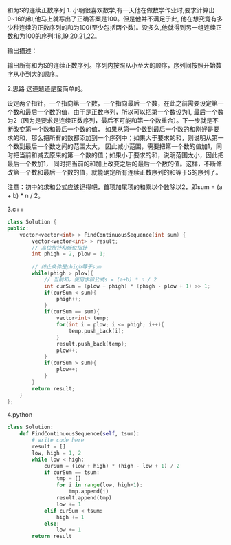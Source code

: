 和为S的连续正数序列
1.
小明很喜欢数学,有一天他在做数学作业时,要求计算出9~16的和,他马上就写出了正确答案是100。但是他并不满足于此,
他在想究竟有多少种连续的正数序列的和为100(至少包括两个数)。没多久,他就得到另一组连续正数和为100的序列:18,19,20,21,22。

输出描述：

输出所有和为S的连续正数序列。序列内按照从小至大的顺序，序列间按照开始数字从小到大的顺序。

2.思路
这道题还是蛮简单的。

设定两个指针，一个指向第一个数，一个指向最后一个数，在此之前需要设定第一个数和最后一个数的值，由于是正数序列，所以可以把第一个数设为1,
最后一个数为2（因为是要求是连续正数序列，最后不可能和第一个数重合）。下一步就是不断改变第一个数和最后一个数的值，
如果从第一个数到最后一个数的和刚好是要求的和，那么把所有的数都添加到一个序列中；如果大于要求的和，则说明从第一个数到最后一个数之间的范围太大，
因此减小范围，需要把第一个数的值加1，同时把当前和减去原来的第一个数的值；如果小于要求的和，说明范围太小，因此把最后一个数加1，
同时把当前的和加上改变之后的最后一个数的值。这样，不断修改第一个数和最后一个数的值，就能确定所有连续正数序列的和等于S的序列了。

注意：初中的求和公式应该记得吧，首项加尾项的和乘以个数除以2，即sum = (a + b) * n / 2。


3.c++
```c++
class Solution {
public:
    vector<vector<int> > FindContinuousSequence(int sum) {
        vector<vector<int> > result;
        // 高位指针和低位指针
        int phigh = 2, plow = 1;
        
        // 终止条件是phigh等于sum
        while(phigh > plow){
            // 当前和，使用求和公式s = (a+b) * n / 2
            int curSum = (plow + phigh) * (phigh - plow + 1) >> 1;
            if(curSum < sum){
                phigh++;
            }
            if(curSum == sum){
                vector<int> temp;
                for(int i = plow; i <= phigh; i++){
                    temp.push_back(i);
                }
                result.push_back(temp);
                plow++;
            }
            if(curSum > sum){
                plow++;
            }
        }
        return result;
    }
};
```

4.python
```python
class Solution:
    def FindContinuousSequence(self, tsum):
        # write code here
        result = []
        low, high = 1, 2
        while low < high:
            curSum = (low + high) * (high - low + 1) / 2
            if curSum == tsum:
                tmp = []
                for i in range(low, high+1):
                    tmp.append(i)
                result.append(tmp)
                low += 1
            elif curSum < tsum:
                high += 1
            else:
                low += 1
        return result
```
